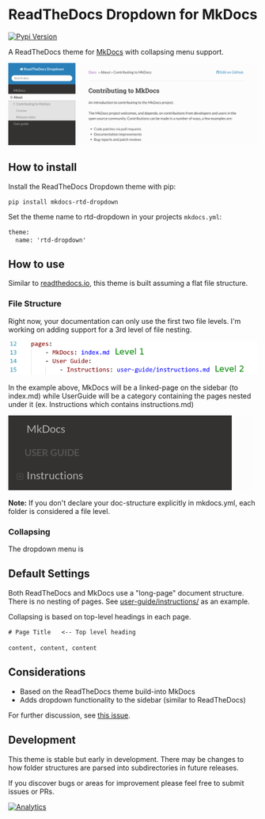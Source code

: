 ReadTheDocs Dropdown for MkDocs
=======================
[![Pypi Version][pypi-image]][pypi-link]

  [pypi-image]: http://img.shields.io/pypi/v/mkdocs-rtd-dropdown.svg
  [pypi-link]: https://pypi.python.org/pypi/mkdocs-rtd-dropdown

A ReadTheDocs theme for [MkDocs](http://www.mkdocs.org/) with collapsing menu support.

![Dropdown Demo](docs/img/example.png)


How to install
----------

Install the ReadTheDocs Dropdown theme with pip:

```
pip install mkdocs-rtd-dropdown
```

Set the theme name to rtd-dropdown in your projects `mkdocs.yml`:

```
theme:
  name: 'rtd-dropdown'
```


How to use
----------

Similar to [readthedocs.io](https://docs.readthedocs.io/en/latest/), this theme is built
assuming a flat file structure.

### File Structure

Right now, your documentation can only use the first two file levels. I'm working on 
adding support for a 3rd level of file nesting. 

![Code structure](docs/img/level-example.png)

In the example above, MkDocs will be a linked-page on the sidebar (to index.md) while UserGuide
will be a category containing the pages nested under it (ex. Instructions which contains instructions.md)

![Code output](docs/img/output-example.png)


**Note:** If you don't declare your doc-structure explicitly in mkdocs.yml, each folder is considered a file level.

### Collapsing

The dropdown menu is 



## Default Settings

Both ReadTheDocs and MkDocs use a "long-page" document structure. There is no nesting of pages. See [user-guide/instructions/](http://readthedocs.sheets.ch/user-guide/instructions/) as an example.

Collapsing is based on top-level headings in each page.

```
# Page Title   <-- Top level heading

content, content, content
```





Considerations
--------------

* Based on the ReadTheDocs theme build-into MkDocs
* Adds dropdown functionality to the sidebar (similar to ReadTheDocs)

For further discussion, see [this issue](https://github.com/mkdocs/mkdocs/issues/588#issuecomment-341931422).



Development
-----------

This theme is stable but early in development. There may be changes to how folder structures
are parsed into subdirectories in future releases.

If you discover bugs or areas for improvement please feel free to submit issues or PRs.

<!-- Basic hit-counter, helps me decide which projects to dedicate time -->
[![Analytics](https://cjs-beacon.appspot.com/UA-10006093-3/github/cjsheets/mkdocs-rtd-dropdown?pixel)](https://github.com/cjsheets/mkdocs-rtd-dropdown)